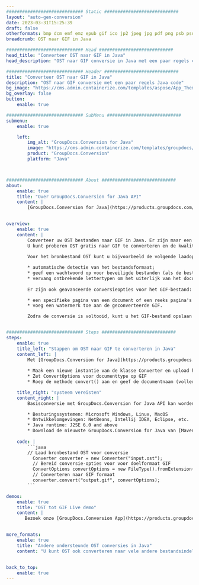 ```yaml
---
############################# Static ############################
layout: "auto-gen-conversion"
date: 2023-03-31T15:25:39
draft: false
otherformats: bmp dcm emf emz epub gif ico jp2 jpeg jpg pdf png psb psd svg svgz tex tga tif tiff webp wmf wmz xps
breadcrumb: OST naar GIF in Java

############################# Head ############################
head_title: "Converteer OST naar GIF in Java"
head_description: "OST naar GIF conversie in Java met een paar regels code. Converteer meer dan 160 bestandsindelingen met de GroupDocs-documentconversie-API voor Java"

############################# Header ############################
title: "Converteer OST naar GIF in Java"
description: "OST naar GIF conversie met een paar regels Java code"
bg_image: "https://cms.admin.containerize.com/templates/aspose/App_Themes/V3/images/bg/header1.png"
bg_overlay: false
button:
    enable: true

############################# SubMenu ############################
submenu:
    enable: true

    left:
        img_alt: "GroupDocs.Conversion for Java"
        image: "https://cms.admin.containerize.com/templates/groupdocs/images/product-logos/90x90-noborder/groupdocs-conversion-java.png"
        product: "GroupDocs.Conversion"
        platform: "Java"



############################# About ############################
about:
    enable: true
    title: "Over GroupDocs.Conversion for Java API"
    content: |
        [GroupDocs.Conversion for Java](https://products.groupdocs.com/conversion/java/) is een geavanceerde conversie-API voor bestandsindelingen voor het converteren tussen populaire afbeeldings- en documentindelingen zoals Microsoft Office, OpenDocument, PDF, HTML, e-mail, CAD. en nog veel meer met slechts een paar regels code. De native API detecteert automatisch de formaten van de originele documenten en biedt veel opties voor het aanpassen van de geconverteerde documenten. Naast de functie om informatie uit een document te extraheren, ondersteunt het standaard ook het cachen van de conversieresultaten naar de lokale schijf. Elk type cacheopslag kan echter worden ondersteund door de juiste interfaces te implementeren - Amazon S3, Dropbox, Google Drive, Windows Azure, Reddis of andere.
    

overview:
    enable: true
    content: |
        Converteer uw OST bestanden naar GIF in Java. Er zijn maar een paar regels Java code nodig op elk platform naar keuze, zoals Windows, Linux, macOS.
        U kunt proberen OST gratis naar GIF te converteren en de kwaliteit van de conversieresultaten te evalueren. Naast eenvoudige scripts voor bestandsconversie, kunt u meer geavanceerde opties proberen voor het laden van het OST-bronbestand en het opslaan van de GIF-uitvoer. 
        
        Voor het bronbestand OST kunt u bijvoorbeeld de volgende laadopties gebruiken:

        * automatische detectie van het bestandsformaat;
        * geef een wachtwoord op voor beveiligde bestanden (als de bestandsindeling dit ondersteunt);
        * vervang ontbrekende lettertypen om het uiterlijk van het document te behouden.
        
        Er zijn ook geavanceerde conversieopties voor het GIF-bestand:

        * een specifieke pagina van een document of een reeks pagina's converteren;
        * voeg een watermerk toe aan de geconverteerde GIF.

        Zodra de conversie is voltooid, kunt u het GIF-bestand opslaan in uw lokale bestandspad of in opslag van derden, zoals FTP, Amazon S3, Google Drive, Dropbox enz. Let op - om OST te converteren tot GIF, hoeft u geen extra software te installeren, zoals MS Office, Open Office, Adobe Acrobat Reader etc.


############################# Steps ############################
steps:
    enable: true
    title_left: "Stappen om OST naar GIF te converteren in Java"
    content_left: |
        Met [GroupDocs.Conversion for Java](https://products.groupdocs.com/conversion/java/) kunnen ontwikkelaars het OST-bestand eenvoudig converteren naar GIF met een paar regels code.
        
        * Maak een nieuwe instantie van de klasse Converter en upload het bestand OST met het volledige pad
        * Zet ConvertOptions voor documenttype op GIF
        * Roep de methode convert() aan en geef de documentnaam (volledig pad) en formaat (GIF) door als parameter

    title_right: "systeem vereisten"
    content_right: |
        Basisconversie met GroupDocs.Conversion for Java API kan worden gedaan met slechts een paar regels code. Onze API's worden ondersteund op alle belangrijke platforms en besturingssystemen. Voordat u de onderstaande code uitvoert, moet u ervoor zorgen dat de volgende vereisten op uw systeem zijn geïnstalleerd.

        * Besturingssystemen: Microsoft Windows, Linux, MacOS
        * Ontwikkelomgevingen: NetBeans, Intellij IDEA, Eclipse, etc.
        * Java runtime: J2SE 6.0 and above
        * Download de nieuwste GroupDocs.Conversion for Java van [Maven](https://repository.groupdocs.com/webapp/#/artifacts/browse/tree/General/repo/com/groupdocs/groupdocs-conversion)
         
    code: |
        ```java    
        // Laad bronbestand OST voor conversie
          Converter converter = new Converter("input.ost");
          // Bereid conversie-opties voor voor doelformaat GIF
          ConvertOptions convertOptions = new FileType().fromExtension("gif").getConvertOptions();
          // Converteren naar GIF formaat
          converter.convert("output.gif", convertOptions);
        ```

demos:
    enable: true
    title: "OST tot GIF Live demo"
    content: |
       Bezoek onze [GroupDocs.Conversion App](https://products.groupdocs.app/conversion/family) website en probeer OST naar GIF conversie nu. De gratis demo heeft de volgende voordelen:
          

more_formats:
    enable: true
    title: "Andere ondersteunde OST conversies in Java"
    content: "U kunt OST ook converteren naar vele andere bestandsindelingen. Zie de lijst hieronder."
       
       
back_to_top:
    enable: true
---
```

